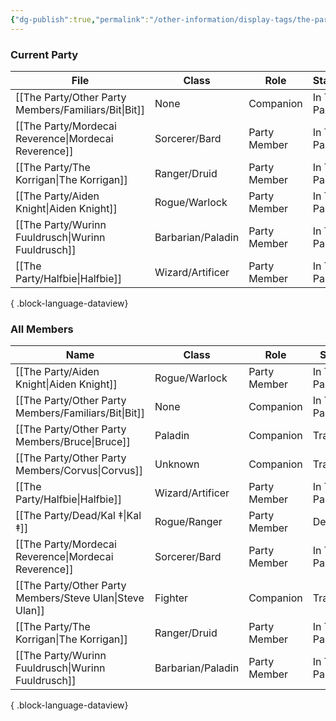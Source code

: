 ```yaml
---
{"dg-publish":true,"permalink":"/other-information/display-tags/the-party/","hideInGraph":true,"updated":"2025-03-01T21:15:59.299+00:00"}
---
```


### Current Party
| File                                                    | Class             | Role         | Status       | Home Nation     | Home Town       |
| ------------------------------------------------------- | ----------------- | ------------ | ------------ | --------------- | --------------- |
| [[The Party/Other Party Members/Familiars/Bit\|Bit]] | None              | Companion    | In The Party | Itone           | Uti's Cave      |
| [[The Party/Mordecai Reverence\|Mordecai Reverence]] | Sorcerer/Bard     | Party Member | In The Party | Uvam Dynasty    | Yokotori        |
| [[The Party/The Korrigan\|The Korrigan]]             | Ranger/Druid      | Party Member | In The Party | The Feywilds    | Seelie Court    |
| [[The Party/Aiden Knight\|Aiden Knight]]             | Rogue/Warlock     | Party Member | In The Party | Unknown/Unclear | Unknown/Unclear |
| [[The Party/Wurinn Fuuldrusch\|Wurinn Fuuldrusch]]   | Barbarian/Paladin | Party Member | In The Party | The Tulan Fort  | The Tulan Fort  |
| [[The Party/Halfbie\|Halfbie]]                       | Wizard/Artificer  | Party Member | In The Party | Kearlin Atoll   | Paraton         |

{ .block-language-dataview}

### All Members
| Name                                                        | Class             | Role         | Status       |
| ----------------------------------------------------------- | ----------------- | ------------ | ------------ |
| [[The Party/Aiden Knight\|Aiden Knight]]                 | Rogue/Warlock     | Party Member | In The Party |
| [[The Party/Other Party Members/Familiars/Bit\|Bit]]     | None              | Companion    | In The Party |
| [[The Party/Other Party Members/Bruce\|Bruce]]           | Paladin           | Companion    | Travelling   |
| [[The Party/Other Party Members/Corvus\|Corvus]]         | Unknown           | Companion    | Travelling   |
| [[The Party/Halfbie\|Halfbie]]                           | Wizard/Artificer  | Party Member | In The Party |
| [[The Party/Dead/Kal ‡\|Kal ‡]]                          | Rogue/Ranger      | Party Member | Dead         |
| [[The Party/Mordecai Reverence\|Mordecai Reverence]]     | Sorcerer/Bard     | Party Member | In The Party |
| [[The Party/Other Party Members/Steve Ulan\|Steve Ulan]] | Fighter           | Companion    | Travelling   |
| [[The Party/The Korrigan\|The Korrigan]]                 | Ranger/Druid      | Party Member | In The Party |
| [[The Party/Wurinn Fuuldrusch\|Wurinn Fuuldrusch]]       | Barbarian/Paladin | Party Member | In The Party |

{ .block-language-dataview}

